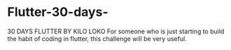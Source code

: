 # Flutter-30-days-
30 DAYS FLUTTER BY KILO LOKO
For someone who is just starting to build the habit of coding in flutter,
this challenge will be very useful.
